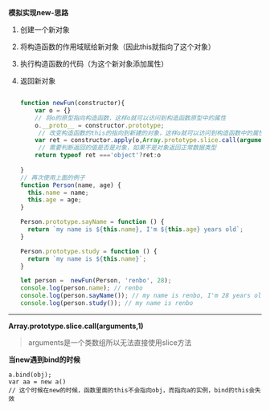 **模拟实现new-思路**

1. 创建一个新对象

2. 将构造函数的作用域赋给新对象（因此this就指向了这个对象）

3. 执行构造函数的代码（为这个新对象添加属性）

4. 返回新对象

   ```javascript
   
   function newFun(constructor){
       var o = {}
       // 将o的原型指向构造函数，这样o就可以访问到构造函数原型中的属性
       o.__proto__ = constructor.prototype;
      	// 改变构造函数的this的指向到新建的对象，这样o就可以访问到构造函数中的属性
       var ret = constructor.apply(o,Array.prototype.slice.call(arguments,1))
        // 需要判断返回的值是否是对象，如果不是对象返回正常数据类型
       return typeof ret ==='object'?ret:o
       
   }
   // 再次使用上面的例子
   function Person(name, age) {
     this.name = name;
     this.age = age;
   }
   
   Person.prototype.sayName = function () {
     return `my name is ${this.name}, I'm ${this.age} years old`;
   }
   
   Person.prototype.study = function () {
     return `my name is ${this.name}`;
   }
   
   let person =  newFun(Person, 'renbo', 28);
   console.log(person.name); // renbo
   console.log(person.sayName()); // my name is renbo, I'm 28 years old
   console.log(person.study()); // my name is renbo
   
   
   ```

   

****

**Array.prototype.slice.call(arguments,1)**

> arguments是一个类数组所以无法直接使用slice方法

**当new遇到bind的时候**
```
a.bind(obj);
var aa = new a()
// 这个时候在new的时候，函数里面的this不会指向obj，而指向a的实例，bind的this会失效
```